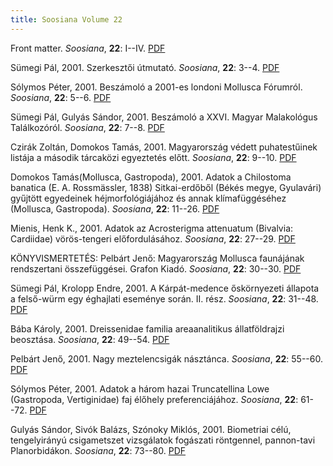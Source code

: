 ```yaml
---
title: Soosiana Volume 22
---
```




Front matter. _Soosiana_, **22**: I--IV. [PDF](https://soosiana.github.io/volume-22/01_Soosiana_2001_22_25_I-IV.pdf)


Sümegi Pál, 2001. Szerkesztői útmutató. _Soosiana_, **22**: 3--4. [PDF](https://soosiana.github.io/volume-22/02_Soosiana_2001_22_25_Sumegi_3-4.pdf)


Sólymos Péter, 2001. Beszámoló a 2001-es londoni Mollusca Fórumról. _Soosiana_, **22**: 5--6. [PDF](https://soosiana.github.io/volume-22/03_Soosiana_2001_22_25_Solymos_5-6.pdf)


Sümegi Pál, Gulyás Sándor, 2001. Beszámoló a XXVI. Magyar Malakológus Találkozóról. _Soosiana_, **22**: 7--8. [PDF](https://soosiana.github.io/volume-22/04_Soosiana_2001_22_25_Sumegi-Gulyas_7-8.pdf)


Czirák Zoltán, Domokos Tamás, 2001. Magyarország védett puhatestűinek listája a második tárcaközi egyeztetés előtt. _Soosiana_, **22**: 9--10. [PDF](https://soosiana.github.io/volume-22/05_Soosiana_2001_22_25_Czirak-Domokos_9-10.pdf)


Domokos Tamás(Mollusca, Gastropoda), 2001. Adatok a Chilostoma banatica (E. A. Rossmässler, 1838) Sitkai-erdőből (Békés megye, Gyulavári) gyűjtött egyedeinek héjmorfológiájához és annak klímafüggéséhez (Mollusca, Gastropoda). _Soosiana_, **22**: 11--26. [PDF](https://soosiana.github.io/volume-22/06_Soosiana_2001_22_25_Domokos_11-26.pdf)


Mienis, Henk K., 2001. Adatok az Acrosterigma attenuatum (Bivalvia: Cardiidae) vörös-tengeri előfordulásához. _Soosiana_, **22**: 27--29. [PDF](https://soosiana.github.io/volume-22/07_Soosiana_2001_22_25_Mienis_27-29.pdf)


KÖNYVISMERTETÉS: Pelbárt Jenő: Magyarország Mollusca faunájának rendszertani összefüggései. Grafon Kiadó. _Soosiana_, **22**: 30--30. [PDF](https://soosiana.github.io/volume-22/08_Soosiana_2001_22_25_Pelbart_30.pdf)


Sümegi Pál, Krolopp Endre, 2001. A Kárpát-medence őskörnyezeti állapota a felső-würm egy éghajlati eseménye során. II. rész. _Soosiana_, **22**: 31--48. [PDF](https://soosiana.github.io/volume-22/09_Soosiana_2001_22_25_Sumegi-Krolopp_31-48.pdf)


Bába Károly, 2001. Dreissenidae familia areaanalitikus állatföldrajzi beosztása. _Soosiana_, **22**: 49--54. [PDF](https://soosiana.github.io/volume-22/10_Soosiana_2001_22_25_Baba_49-54.pdf)


Pelbárt Jenő, 2001. Nagy meztelencsigák násztánca. _Soosiana_, **22**: 55--60. [PDF](https://soosiana.github.io/volume-22/11_Soosiana_2001_22_25_Pelbart_55-60.pdf)


Sólymos Péter, 2001. Adatok a három hazai Truncatellina Lowe (Gastropoda, Vertiginidae) faj élőhely preferenciájához. _Soosiana_, **22**: 61--72. [PDF](https://soosiana.github.io/volume-22/12_Soosiana_2001_22_25_Solymos_61-72.pdf)


Gulyás Sándor, Sivók Balázs, Szónoky Miklós, 2001. Biometriai célú, tengelyirányú csigametszet vizsgálatok fogászati röntgennel, pannon-tavi Planorbidákon. _Soosiana_, **22**: 73--80. [PDF](https://soosiana.github.io/volume-22/13_Soosiana_2001_22_25_Gulyas-etal_73-80.pdf)




